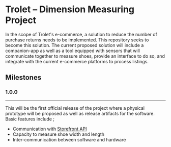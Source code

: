 # Trolet – Dimension Measuring Project

In the scope of Trolet's e-commerce, a solution to reduce the number of purchase returns needs to be implemented. This repository seeks to become this solution. The current proposed solution will include a companion-app as well as a tool equipped with sensors that will communicate together to measure shoes, provide an interface to do so, and integrate with the current e-commerce platforms to process listings.

## Milestones

### 1.0.0
---

This will be the first official release of the project where a physical prototype will be proposed as well as release artifacts for the software. Basic features include ;

- Communication with [Storefront API](https://www.google.com/url?sa=t&source=web&rct=j&opi=89978449&url=https://shopify.dev/docs/api/storefront&ved=2ahUKEwiT_s72l4yMAxXslYkEHZVILzUQFnoECBYQAQ&usg=AOvVaw2V3AmoV9Ql_NP7b6qWhMci)
- Capacity to measure shoe width and length
- Inter-communication between software and hardware
